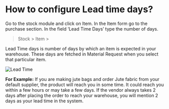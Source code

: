 # How to configure Lead time days?

Go to the stock module and click on Item. In the Item form go to the purchase section. In the field ‘Lead Time Days’ type the number of days.

> Stock > Item >

Lead Time days is number of days by which an item is expected in your warehouse. These  days are fetched in Material Request when you select that particular item.


![Lead Time](/assets/frappe_io/images/erpnext/faq-lead-time.png)

__For Example:__ If you are making jute bags and order Jute fabric from your default supplier, the product will reach you in some time. It could reach you within a few hours or may take a few days. If the vendor always takes 2 days after placing the order to reach your warehouse, you will mention 2 days as your lead time in the system.
